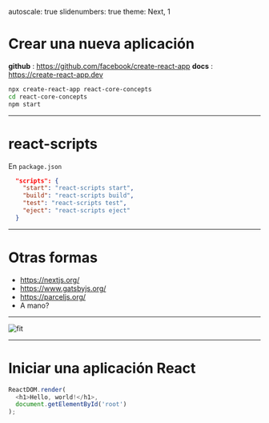 autoscale: true
slidenumbers: true
theme: Next, 1

# Crear una nueva aplicación

**github** : https://github.com/facebook/create-react-app
**docs** : https://create-react-app.dev

```bash
npx create-react-app react-core-concepts
cd react-core-concepts
npm start
```

---

# react-scripts

En `package.json`

```json
  "scripts": {
    "start": "react-scripts start",
    "build": "react-scripts build",
    "test": "react-scripts test",
    "eject": "react-scripts eject"
  }
```

---

# Otras formas

- https://nextjs.org/
- https://www.gatsbyjs.org/
- https://parceljs.org/
- A mano?

---

![fit](https://media.giphy.com/media/ZqlvCTNHpqrio/giphy.gif)

---

# Iniciar una aplicación React

```javascript
ReactDOM.render(
  <h1>Hello, world!</h1>,
  document.getElementById('root')
);
```

